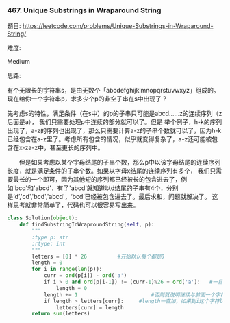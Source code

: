 ### 467. Unique Substrings in Wraparound String

题目:
<https://leetcode.com/problems/Unique-Substrings-in-Wraparound-String/>


难度:

Medium


思路:

有个无限长的字符串s，是由无数个「abcdefghijklmnopqrstuvwxyz」组成的。现在给你一个字符串p，求多少个p的非空子串在s中出现了？
　　
  
先考虑s的特性，满足条件（在s中）的p的子串只可能是abcd……z的连续序列（z后面是a）， 我们只需要处理p中连续的部分就可以了。但是 举个例子，h-k的序列出现了，a-z的序列也出现了，那么只需要计算a-z的子串个数就可以了，因为h-k已经包含在a-z里了。考虑所有包含的情况，似乎就变得复杂了，a-z还可能被包含在x-za-z中，甚至更长的序列中。
  
　　但是如果考虑以某个字母结尾的子串个数，那么p中以该字母结尾的连续序列长度，就是满足条件的子串个数。如果以字母x结尾的连续序列有多个， 我们只需要最长的一个即可，因为其他短的序列都已经被长的包含进去了，例如'bcd'和'abcd'，有了'abcd'就知道以d结尾的子串有4个，分别是‘d’,'cd','bcd','abcd'，‘bcd’已经被包含进去了。最后求和，问题就解决了。 这样思考就非常简单了，代码也可以很容易写出来。
  


```python
class Solution(object):
    def findSubstringInWraproundString(self, p):
        """
        :type p: str
        :rtype: int
        """
        letters = [0] * 26          #开始默认每个都是0
        length = 0
        for i in range(len(p)):
            curr = ord(p[i]) - ord('a')
            if i > 0 and ord(p[i-1]) != (curr-1)%26 + ord('a'):   #一旦开始不相等了就要将length重置为0
                length = 0
            length += 1                        #否则就说明继续与前面一个字符是连续的，length要加1才行
            if length > letters[curr]:     #length一直加，如果到i这个字符length比它的目前的最大连续子串长度还要长，那么肯定要更新letters
                letters[curr] = length
        return sum(letters)
```


